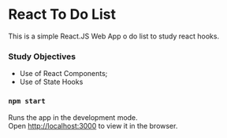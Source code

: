 # React To Do List

This is a simple React.JS Web App o do list to study react hooks.
### Study Objectives
- Use of React Components;
- Use of State Hooks

### `npm start`
Runs the app in the development mode.\
Open [http://localhost:3000](http://localhost:3000) to view it in the browser.
